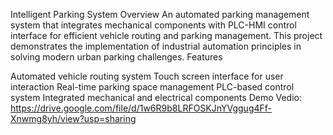 Intelligent Parking System
Overview
An automated parking management system that integrates mechanical components with PLC-HMI control interface for efficient vehicle routing and parking management. This project demonstrates the implementation of industrial automation principles in solving modern urban parking challenges.
Features

Automated vehicle routing system
Touch screen interface for user interaction
Real-time parking space management
PLC-based control system
Integrated mechanical and electrical components
Demo Vedio: https://drive.google.com/file/d/1w6R9b8LRFOSKJnYVggug4Ff-Xnwmg8yh/view?usp=sharing
